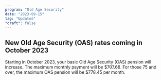 ```yaml
---
program: "Old Age Security"
date: "2023-09-15"
tag: "Updated"
"draft": false
---
```


## New Old Age Security (OAS) rates coming in October 2023

Starting in October 2023, your basic Old Age Security (OAS) pension will increase. The maximum monthly payment will be  $707.68. For those 75 and over, the maximum OAS pension will be $778.45 per month.